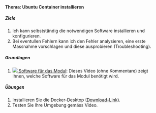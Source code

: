 #### Thema: Ubuntu Container installieren
##### Ziele
1. Ich kann selbstständig die notwendigen Software installieren und konfigurieren.
2. Bei eventullen Fehlern kann ich den Fehler analysieren, eine erste Massnahme vorschlagen und diese ausprobieren (Troubleshooting).

##### Grundlagen
1. <a href="https://youtu.be/oTxu7cU_M1I" target="tab"><img src="./inc/img/video3.png" class="iconVideo" />&nbsp;Software für das Modul</a>: Dieses Video (ohne Kommentare) zeigt Ihnen, welche Software für das Modul benötigt wird. 

##### Übungen
1. Installieren Sie die Docker-Desktop (<a href="https://docs.docker.com/desktop/install/windows-install/" target="tab">Download-Link</a>).
2. Testen Sie Ihre Umgebung gemäss Video.
